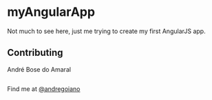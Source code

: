 myAngularApp
================

Not much to see here, just me trying to create my first AngularJS app.

Contributing
------------
André Bose do Amaral

```
```

Find me at [@andregoiano](http://www.twitter.com/andregoiano)